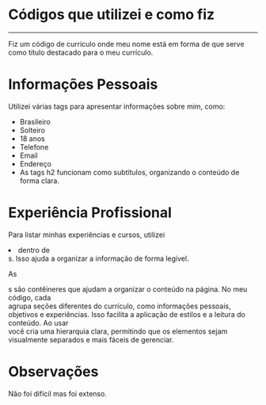 # Códigos que utilizei e como fiz
--- 
Fiz um código de currículo onde meu nome está em forma de  que serve como título destacado para o meu currículo.

# Informações Pessoais
Utilizei várias tags  para apresentar informações sobre mim, como:

- Brasileiro
- Solteiro
- 18 anos
- Telefone
- Email
- Endereço
- As tags h2 funcionam como subtítulos, organizando o conteúdo de forma clara.

# Experiência Profissional
Para listar minhas experiências e cursos, utilizei <li> dentro de <div>s. Isso ajuda a organizar a informação de forma legível.

As <div>s são contêineres que ajudam a organizar o conteúdo na página. No meu código, cada <div> agrupa seções diferentes do currículo, como informações pessoais, objetivos e experiências. Isso facilita a aplicação de estilos e a leitura do conteúdo. Ao usar <div> você cria uma hierarquia clara, permitindo que os elementos sejam visualmente separados e mais fáceis de gerenciar.


# Observações
Não foi difícil mas foi extenso.
